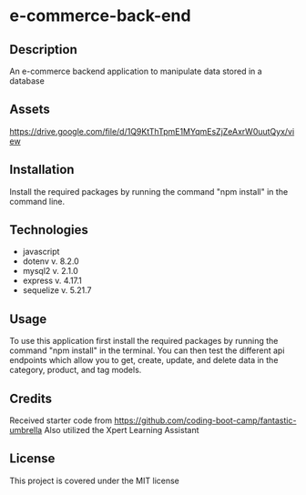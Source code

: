 # e-commerce-back-end

## Description
An e-commerce backend application to manipulate data stored in a database

## Assets
https://drive.google.com/file/d/1Q9KtThTpmE1MYqmEsZjZeAxrW0uutQyx/view

## Installation
Install the required packages by running the command "npm install" in the command line.

## Technologies
* javascript
* dotenv v. 8.2.0
* mysql2 v. 2.1.0
* express v. 4.17.1
* sequelize v. 5.21.7

## Usage
To use this application first install the required packages by running the command "npm install" in the terminal. You can then test the different api endpoints which allow you to get, create, update, and delete data in the category, product, and tag models.

## Credits
Received starter code from https://github.com/coding-boot-camp/fantastic-umbrella
Also utilized the Xpert Learning Assistant

## License
This project is covered under the MIT license